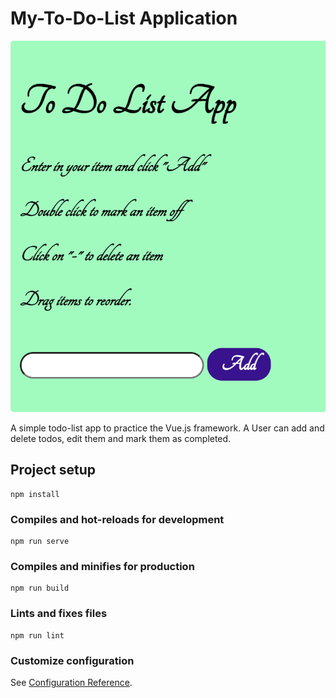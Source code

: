 # My-To-Do-List Application

![Screenshot](img/todolist.png)

A simple todo-list app to practice the Vue.js framework. A User can add and delete todos, edit them and mark them as completed.

## Project setup

```
npm install
```

### Compiles and hot-reloads for development

```
npm run serve
```

### Compiles and minifies for production

```
npm run build
```

### Lints and fixes files

```
npm run lint
```

### Customize configuration

See [Configuration Reference](https://cli.vuejs.org/config/).
